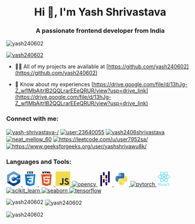 <h1 align="center">Hi 👋, I'm Yash Shrivastava</h1>
<h3 align="center">A passionate frontend developer from India</h3>

<p align="left"> <img src="https://komarev.com/ghpvc/?username=yash240602&label=Profile%20views&color=0e75b6&style=flat" alt="yash240602" /> </p>

<p align="left"> <a href="https://github.com/ryo-ma/github-profile-trophy"><img src="https://github-profile-trophy.vercel.app/?username=yash240602" alt="yash240602" /></a> </p>

- 👨‍💻 All of my projects are available at [https://github.com/yash240602](https://github.com/yash240602)

- 📄 Know about my experiences [https://drive.google.com/file/d/13hJg-Z_wflMbAitrlB2QQLrarEEeQRUR/view?usp=drive_link](https://drive.google.com/file/d/13hJg-Z_wflMbAitrlB2QQLrarEEeQRUR/view?usp=drive_link)

<h3 align="left">Connect with me:</h3>
<p align="left">
<a href="https://linkedin.com/in/yash-shrivastava-/" target="blank"><img align="center" src="https://raw.githubusercontent.com/rahuldkjain/github-profile-readme-generator/master/src/images/icons/Social/linked-in-alt.svg" alt="yash-shrivastava-/" height="30" width="40" /></a>
<a href="https://stackoverflow.com/users/user:23640055" target="blank"><img align="center" src="https://raw.githubusercontent.com/rahuldkjain/github-profile-readme-generator/master/src/images/icons/Social/stack-overflow.svg" alt="user:23640055" height="30" width="40" /></a>
<a href="https://kaggle.com/yash2406shrivastava" target="blank"><img align="center" src="https://raw.githubusercontent.com/rahuldkjain/github-profile-readme-generator/master/src/images/icons/Social/kaggle.svg" alt="yash2406shrivastava" height="30" width="40" /></a>
<a href="https://www.codechef.com/users/neat_mellow_60" target="blank"><img align="center" src="https://cdn.jsdelivr.net/npm/simple-icons@3.1.0/icons/codechef.svg" alt="neat_mellow_60" height="30" width="40" /></a>
<a href="https://www.leetcode.com/https://leetcode.com/u/user7952sa/" target="blank"><img align="center" src="https://raw.githubusercontent.com/rahuldkjain/github-profile-readme-generator/master/src/images/icons/Social/leet-code.svg" alt="https://leetcode.com/u/user7952sa/" height="30" width="40" /></a>
<a href="https://auth.geeksforgeeks.org/user/https://www.geeksforgeeks.org/user/yashshrivawu8k/" target="blank"><img align="center" src="https://raw.githubusercontent.com/rahuldkjain/github-profile-readme-generator/master/src/images/icons/Social/geeks-for-geeks.svg" alt="https://www.geeksforgeeks.org/user/yashshrivawu8k/" height="30" width="40" /></a>
</p>

<h3 align="left">Languages and Tools:</h3>
<p align="left"> <a href="https://www.w3schools.com/cpp/" target="_blank" rel="noreferrer"> <img src="https://raw.githubusercontent.com/devicons/devicon/master/icons/cplusplus/cplusplus-original.svg" alt="cplusplus" width="40" height="40"/> </a> <a href="https://www.w3schools.com/css/" target="_blank" rel="noreferrer"> <img src="https://raw.githubusercontent.com/devicons/devicon/master/icons/css3/css3-original-wordmark.svg" alt="css3" width="40" height="40"/> </a> <a href="https://www.w3.org/html/" target="_blank" rel="noreferrer"> <img src="https://raw.githubusercontent.com/devicons/devicon/master/icons/html5/html5-original-wordmark.svg" alt="html5" width="40" height="40"/> </a> <a href="https://developer.mozilla.org/en-US/docs/Web/JavaScript" target="_blank" rel="noreferrer"> <img src="https://raw.githubusercontent.com/devicons/devicon/master/icons/javascript/javascript-original.svg" alt="javascript" width="40" height="40"/> </a> <a href="https://opencv.org/" target="_blank" rel="noreferrer"> <img src="https://www.vectorlogo.zone/logos/opencv/opencv-icon.svg" alt="opencv" width="40" height="40"/> </a> <a href="https://pandas.pydata.org/" target="_blank" rel="noreferrer"> <img src="https://raw.githubusercontent.com/devicons/devicon/2ae2a900d2f041da66e950e4d48052658d850630/icons/pandas/pandas-original.svg" alt="pandas" width="40" height="40"/> </a> <a href="https://www.python.org" target="_blank" rel="noreferrer"> <img src="https://raw.githubusercontent.com/devicons/devicon/master/icons/python/python-original.svg" alt="python" width="40" height="40"/> </a> <a href="https://pytorch.org/" target="_blank" rel="noreferrer"> <img src="https://www.vectorlogo.zone/logos/pytorch/pytorch-icon.svg" alt="pytorch" width="40" height="40"/> </a> <a href="https://reactjs.org/" target="_blank" rel="noreferrer"> <img src="https://raw.githubusercontent.com/devicons/devicon/master/icons/react/react-original-wordmark.svg" alt="react" width="40" height="40"/> </a> <a href="https://scikit-learn.org/" target="_blank" rel="noreferrer"> <img src="https://upload.wikimedia.org/wikipedia/commons/0/05/Scikit_learn_logo_small.svg" alt="scikit_learn" width="40" height="40"/> </a> <a href="https://seaborn.pydata.org/" target="_blank" rel="noreferrer"> <img src="https://seaborn.pydata.org/_images/logo-mark-lightbg.svg" alt="seaborn" width="40" height="40"/> </a> <a href="https://www.tensorflow.org" target="_blank" rel="noreferrer"> <img src="https://www.vectorlogo.zone/logos/tensorflow/tensorflow-icon.svg" alt="tensorflow" width="40" height="40"/> </a> </p>

<p><img align="left" src="https://github-readme-stats.vercel.app/api/top-langs?username=yash240602&show_icons=true&locale=en&layout=compact" alt="yash240602" /></p>

<p>&nbsp;<img align="center" src="https://github-readme-stats.vercel.app/api?username=yash240602&show_icons=true&locale=en" alt="yash240602" /></p>

<p><img align="center" src="https://github-readme-streak-stats.herokuapp.com/?user=yash240602&" alt="yash240602" /></p>

